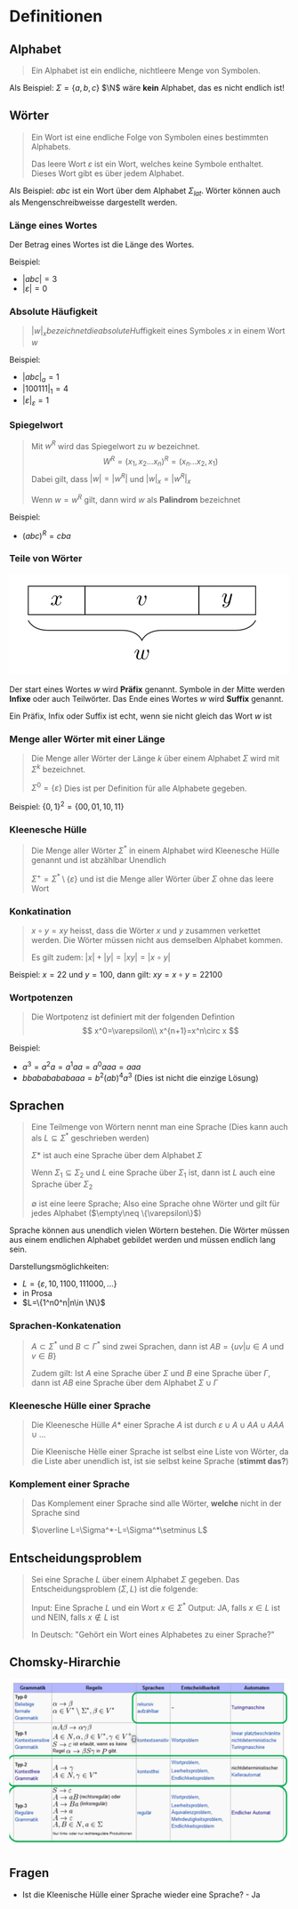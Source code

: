 # Definitionen

## Alphabet

> Ein Alphabet ist ein endliche, nichtleere Menge von Symbolen.

Als Beispiel: $\Sigma=\{a, b, c\}$ 
$\N$ wäre **kein** Alphabet, das es nicht endlich ist!

## Wörter

> Ein Wort ist eine endliche Folge von Symbolen eines bestimmten Alphabets.
>
> Das leere Wort $\varepsilon$ ist ein Wort, welches keine Symbole enthaltet. Dieses Wort gibt es über jedem Alphabet.

Als Beispiel: $abc$ ist ein Wort über dem Alphabet $\Sigma_{lat}$. Wörter können auch als Mengenschreibweisse dargestellt werden.

### Länge eines Wortes

Der Betrag eines Wortes ist die Länge des Wortes.

Beispiel: 

* $|abc|=3$
* $|\varepsilon|=0$

### Absolute Häufigkeit

> $|w|_x bezeichnet die absolute H$uffigkeit eines Symboles $x$ in einem Wort $w$

Beispiel: 

* $|abc|_a=1$
* $|100111|_1=4$
* $|\varepsilon|_{\varepsilon}=1$

### Spiegelwort

> Mit $w^R$ wird das Spiegelwort zu $w$ bezeichnet.
> $$
> W^R=(x_1, x_2...x_n)^R=(x_n...x_2,x_1)
> $$
> Dabei gilt, dass $|w|=|w^R|$ und $|w|_x=|w^R|_x$
>
> Wenn $w=w^R$ gilt, dann wird $w$ als **Palindrom** bezeichnet

Beispiel:

* $(abc)^R=cba$

### Teile von Wörter

![image-20220222152625379](res/image-20220222152625379.png)

Der start eines Wortes $w$ wird **Präfix** genannt. 
Symbole in der Mitte werden **Infixe** oder auch Teilwörter. 
Das Ende eines Wortes $w$ wird **Suffix** genannt.

Ein Präfix, Infix oder Suffix ist echt, wenn sie nicht gleich das Wort $w$ ist

### Menge aller Wörter mit einer Länge

> Die Menge aller Wörter der Länge $k$ über einem Alphabet $\Sigma$ wird mit $\Sigma^k$ bezeichnet.
>
> $\Sigma^0=\{\varepsilon\}$ Dies ist per Definition für alle Alphabete gegeben.

Beispiel: $\{0, 1\}^2=\{00, 01, 10, 11\}$

### Kleenesche Hülle

> Die Menge aller Wörter $\Sigma^*$ in einem Alphabet wird Kleenesche Hülle genannt und ist abzählbar Unendlich
>
> $\Sigma^+=\Sigma^*\setminus\{\varepsilon\}$  und ist die Menge aller Wörter über $\Sigma$ ohne das leere Wort

### Konkatination

> $x\circ y=xy$ heisst, dass die Wörter $x$ und $y$ zusammen verkettet werden. Die Wörter müssen nicht aus demselben Alphabet kommen.
>
> Es gilt zudem: $|x|+|y|=|xy|=|x\circ y|$

Beispiel: $x=22$ und $y=100$, dann gilt: $xy=x\circ y=22100$

### Wortpotenzen

> Die Wortpotenz ist definiert mit der folgenden Defintion
> $$
> x^0=\varepsilon\\
> x^{n+1}=x^n\circ x
> $$

Beispiel: 

* $a^3=a^2a=a^1aa=a^0aaa=aaa$
* $bbababababaaa=b^2(ab)^4a^3$ (Dies ist nicht die einzige Lösung)

## Sprachen

> Eine Teilmenge von Wörtern nennt man eine Sprache (Dies kann auch als $L\subseteq \Sigma^*$ geschrieben werden)
>
> $\Sigma*$ ist auch eine Sprache über dem Alphabet $\Sigma$
>
> Wenn $\Sigma_1 \subseteq \Sigma_2$ und $L$ eine Sprache über $\Sigma_1$ ist, dann ist $L$ auch eine Sprache  über $\Sigma_2$
>
> $\emptyset$ ist eine leere Sprache; Also eine Sprache ohne Wörter und gilt für jedes Alphabet ($\empty\neq \{\varepsilon\}$) 

Sprache können aus unendlich vielen Wörtern bestehen. Die Wörter müssen aus einem endlichen Alphabet gebildet werden und müssen endlich lang sein.

Darstellungsmöglichkeiten:

* $L=\{\varepsilon, 10, 1100, 111000, ...\}$
* in Prosa
* $L=\{1^n0^n|n\in \N\}$

### Sprachen-Konkatenation

> $A\subset \Sigma^*$ und $B\subset \Gamma^*$ sind zwei Sprachen, dann ist $AB=\{uv|u\in A \text{ und } v \in B\}$
>
> Zudem gilt: Ist $A$ eine Sprache über $\Sigma$ und $B$ eine Sprache über $\Gamma$, dann ist $AB$ eine Sprache über dem Alphabet $\Sigma \cup\Gamma$

### Kleenesche Hülle einer Sprache

> Die Kleenesche Hülle $A*$ einer Sprache $A$  ist durch ${\varepsilon}\cup A \cup AA \cup AAA \cup ...$
>
> Die Kleenische Hèlle einer Sprache ist selbst eine Liste von Wörter, da die Liste aber unendlich ist, ist sie selbst keine Sprache (**stimmt das?**)

### Komplement einer Sprache

> Das Komplement einer Sprache sind alle Wörter, **welche** nicht in der Sprache sind
>
> $\overline L=\Sigma^*-L=\Sigma^*\setminus L$

## Entscheidungsproblem

> Sei eine Sprache $L$ über einem Alphabet $\Sigma$ gegeben. Das Entscheidungsproblem $(\Sigma, L)$ ist die folgende:
>
> Input: Eine Sprache $L$ und ein Wort $x\in\Sigma^*$
> Output: JA, falls $x\in L$ ist und NEIN, falls $x\not \in L$ ist
>
> In Deutsch: "Gehört ein Wort eines Alphabetes zu einer Sprache?"

## Chomsky-Hirarchie

![image-20220322130545131](res/image-20220322130545131.png)

## Fragen

* Ist die Kleenische Hülle einer Sprache wieder eine Sprache? - Ja